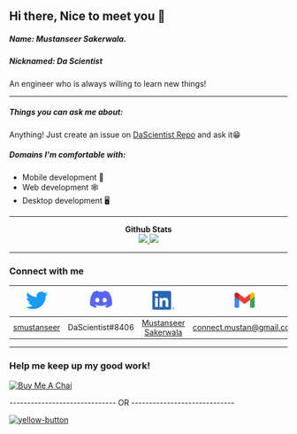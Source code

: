 ## Hi there, Nice to meet you 👋

##### Name: Mustanseer Sakerwala. 
##### Nicknamed: Da Scientist

An engineer who is always willing to learn new things!
<!-- Aim: To grasp and master the power of computation and create better world for me to live in. -->

---

##### Things you can ask me about:

Anything! Just create an issue on [DaScientist Repo](https://github.com/DaScientist/DaScientist) and ask it😁

##### Domains I'm comfortable with:

- Mobile development 📱
- Web development  🕸
- Desktop development 🖥

---

<p align="center">
<b>Github Stats</b><br/>
<a href="https://github.com/DaScientist">
<img src="https://github-readme-stats.vercel.app/api/top-langs/?username=dascientist&show_icons=true&theme=radical&text_color=ACACAC&langs_count=7&title_color=ACACAC&layout=compact" />
</a>
<a href="https://github.com/DaScientist">
<img src="https://github-readme-stats.vercel.app/api?username=dascientist&count_private=true&show_icons=true&theme=radical&width=100%&text_color=ACACAC&&title_color=ACACAC&icon_color=ACACAC" />
</a>
</p>

---

<p align="center">
<h3>Connect with me</h3>

|[<img src="assets/twitter.png" width="40" alt="Twitter">](https://twitter.com/smustanseer) | [<img src="assets/discord.png" width="40" alt="Discord">](https://discordapp.com/users/DaScientist#8406) | [<img src="assets/linkedin.png" width="40" alt="LinkedIn">](https://www.linkedin.com/in/mustanseer-sakerwala-mm53bm52/) | [<img src="assets/gmail.png" width="40" alt="Mail">](mailto:connect.mustan@gmail.com)
|:-------:|:-------:|:--------:|:-------:|
|[smustanseer](https://twitter.com/smustanseer)|DaScientist#8406|[Mustanseer Sakerwala](https://www.linkedin.com/in/mustanseer-sakerwala-mm53bm52/)|[connect.mustan@gmail.com](mailto:connect.mustan@gmail.com)|
</p>

---

<h3>Help me keep up my good work!</h3>

[![Buy Me A Chai](https://buymeachai.ankushminda.com/assets/images/buymeachai-button.png)](https://buymeachai.ankushminda.com/dascientist)

------------------------------ OR -----------------------------

<a href="https://buymeacoffee.com/dascientist"><img width="350" alt="yellow-button" src="https://github.com/user-attachments/assets/db6163b6-a3f3-4a61-b7e3-1b2c0bc3445e" /></a>
